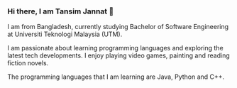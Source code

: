 ### Hi there, I am Tansim Jannat 👾

I am from Bangladesh, currently studying Bachelor of Software Engineering at Universiti Teknologi Malaysia (UTM).

I am passionate about learning programming languages and exploring the latest tech developments.
I enjoy playing video games, painting and reading fiction novels.

The programming languages that I am learning are Java, Python and C++.
